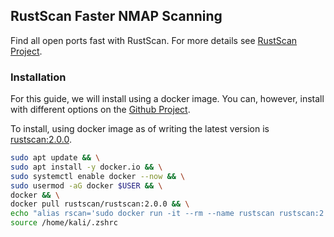 ## RustScan Faster NMAP Scanning

Find all open ports fast with RustScan.
For more details see [RustScan Project](https://github.com/RustScan/RustScan).

### Installation
For this guide, we will install using a docker image. You can, however, install with different options on the [Github Project](https://github.com/RustScan/RustScan).

To install, using docker image as of writing the latest version is  [rustscan:2.0.0](https://hub.docker.com/r/rustscan/rustscan).


```sh
sudo apt update && \
sudo apt install -y docker.io && \
sudo systemctl enable docker --now && \
sudo usermod -aG docker $USER && \
docker && \
docker pull rustscan/rustscan:2.0.0 && \
echo "alias rscan='sudo docker run -it --rm --name rustscan rustscan:2.0.0'" >> /home/kali/.zshrc && \
source /home/kali/.zshrc
```